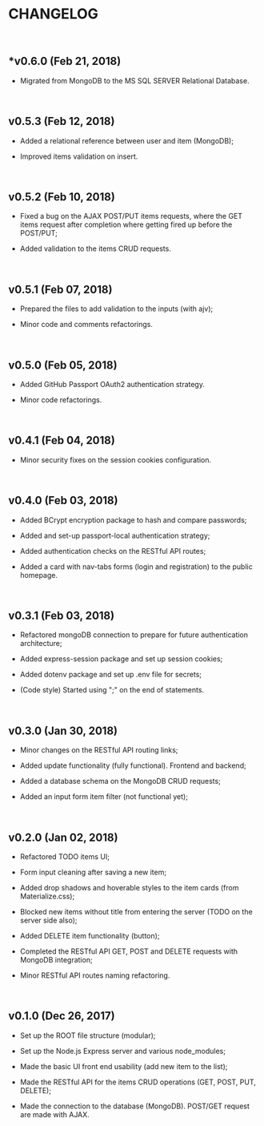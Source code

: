 # CHANGELOG

&nbsp;

## *v0.6.0 (Feb 21, 2018)

 - Migrated from MongoDB to the MS SQL SERVER Relational Database.

&nbsp;

## v0.5.3 (Feb 12, 2018)

 - Added a relational reference between user and item (MongoDB);

 - Improved items validation on insert.

&nbsp;

## v0.5.2 (Feb 10, 2018)

 - Fixed a bug on the AJAX POST/PUT items requests, where the GET items request after completion where getting fired up before the POST/PUT;

 - Added validation to the items CRUD requests.

&nbsp;

## v0.5.1 (Feb 07, 2018)

- Prepared the files to add validation to the inputs (with ajv);

- Minor code and comments refactorings.

&nbsp;

## v0.5.0 (Feb 05, 2018)

- Added GitHub Passport OAuth2 authentication strategy.

- Minor code refactorings.

&nbsp;

## v0.4.1 (Feb 04, 2018)

- Minor security fixes on the session cookies configuration.

&nbsp;

## v0.4.0 (Feb 03, 2018)

- Added BCrypt encryption package to hash and compare passwords;

- Added and set-up passport-local authentication strategy;

- Added authentication checks on the RESTful API routes;

- Added a card with nav-tabs forms (login and registration) to the public homepage.

&nbsp;

## v0.3.1 (Feb 03, 2018)

- Refactored mongoDB connection to prepare for future authentication architecture;

- Added express-session package and set up session cookies;

- Added dotenv package and set up .env file for secrets;

- (Code style) Started using ";" on the end of statements.

&nbsp;

## v0.3.0 (Jan 30, 2018)

- Minor changes on the RESTful API routing links;

- Added update functionality (fully functional). Frontend and backend;

- Added a database schema on the MongoDB CRUD requests;

- Added an input form item filter (not functional yet);

&nbsp;

## v0.2.0 (Jan 02, 2018)

- Refactored TODO items UI;

- Form input cleaning after saving a new item;

- Added drop shadows and hoverable styles to the item cards (from Materialize.css);

- Blocked new items without title from entering the server (TODO on the server side also);

- Added DELETE item functionality (button);

- Completed the RESTful API GET, POST and DELETE requests with MongoDB integration;

- Minor RESTful API routes naming refactoring.

&nbsp;

## v0.1.0 (Dec 26, 2017)

- Set up the ROOT file structure (modular);

- Set up the Node.js Express server and various node_modules;

- Made the basic UI front end usability (add new item to the list);

- Made the RESTful API for the items CRUD operations (GET, POST, PUT, DELETE);

- Made the connection to the database (MongoDB). POST/GET request are made with AJAX.
